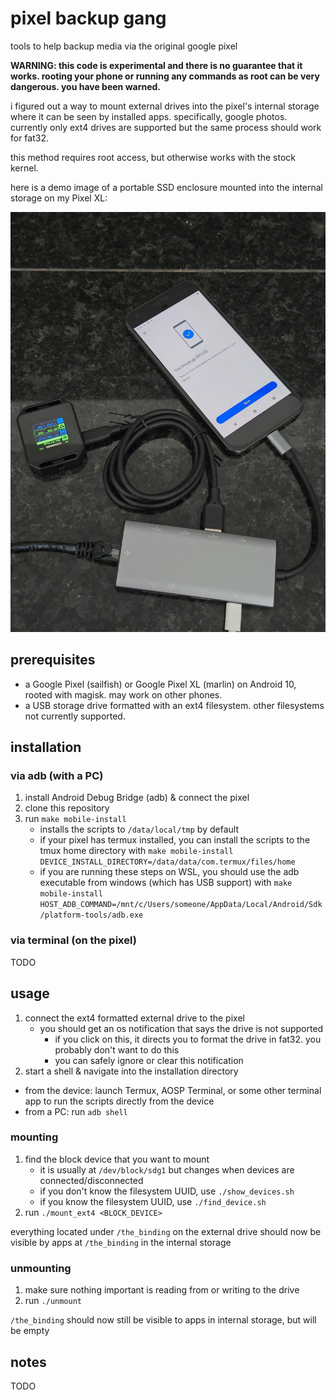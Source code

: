 # pixel backup gang

tools to help backup media via the original google pixel

**WARNING: this code is experimental and there is no guarantee that it works. rooting your phone or running any commands as root can be very dangerous. you have been warned.**

i figured out a way to mount external drives into the pixel's internal storage where it can be seen by installed apps. specifically, google photos. currently only ext4 drives are supported but the same process should work for fat32.

this method requires root access, but otherwise works with the stock kernel.

here is a demo image of a portable SSD enclosure mounted into the internal storage on my Pixel XL:

![image](assets/demo.jpg)

## prerequisites
* a Google Pixel (sailfish) or Google Pixel XL (marlin) on Android 10, rooted with magisk. may work on other phones.
* a USB storage drive formatted with an ext4 filesystem. other filesystems not currently supported.

## installation

### via adb (with a PC)
1. install Android Debug Bridge (adb) & connect the pixel
1. clone this repository
1. run `make mobile-install`
   * installs the scripts to `/data/local/tmp` by default
   * if your pixel has termux installed, you can install the scripts to the tmux home directory with `make mobile-install DEVICE_INSTALL_DIRECTORY=/data/data/com.termux/files/home`
   * if you are running these steps on WSL, you should use the adb executable from windows (which has USB support) with `make mobile-install HOST_ADB_COMMAND=/mnt/c/Users/someone/AppData/Local/Android/Sdk/platform-tools/adb.exe`

### via terminal (on the pixel)
TODO

## usage

1. connect the ext4 formatted external drive to the pixel
   * you should get an os notification that says the drive is not supported
     * if you click on this, it directs you to format the drive in fat32. you probably don't want to do this
     * you can safely ignore or clear this notification
1. start a shell & navigate into the installation directory
  * from the device: launch Termux, AOSP Terminal, or some other terminal app to run the scripts directly from the device
  * from a PC: run `adb shell`

### mounting

1. find the block device that you want to mount
   * it is usually at `/dev/block/sdg1` but changes when devices are connected/disconnected
   * if you don't know the filesystem UUID, use `./show_devices.sh`
   * if you know the filesystem UUID, use `./find_device.sh`
1. run `./mount_ext4 <BLOCK_DEVICE>`

everything located under `/the_binding` on the external drive should now be visible by apps at `/the_binding` in the internal storage

### unmounting

1. make sure nothing important is reading from or writing to the drive
2. run `./unmount`

`/the_binding` should now still be visible to apps in internal storage, but will be empty 

## notes
TODO
